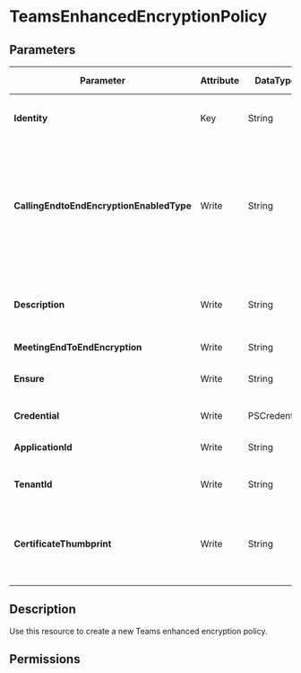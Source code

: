 ﻿# TeamsEnhancedEncryptionPolicy

## Parameters

| Parameter | Attribute | DataType | Description | Allowed Values |
| --- | --- | --- | --- | --- |
| **Identity** | Key | String | Unique identifier assigned to the Teams enhanced encryption policy. | |
| **CallingEndtoEndEncryptionEnabledType** | Write | String | Determines whether End-to-end encrypted calling is available for the user in Teams. Set this to DisabledUserOverride to allow user to turn on End-to-end encrypted calls. Set this to Disabled to prohibit. | |
| **Description** | Write | String | Enables administrators to provide explanatory text to accompany a Teams enhanced encryption policy. | |
| **MeetingEndToEndEncryption** | Write | String | N/A | |
| **Ensure** | Write | String | Present ensures the instance exists, absent ensures it is removed. | `Present`, `Absent` |
| **Credential** | Write | PSCredential | Credentials of the workload's Admin | |
| **ApplicationId** | Write | String | Id of the Azure Active Directory application to authenticate with. | |
| **TenantId** | Write | String | Id of the Azure Active Directory tenant used for authentication. | |
| **CertificateThumbprint** | Write | String | Thumbprint of the Azure Active Directory application's authentication certificate to use for authentication. | |


## Description

Use this resource to create a new Teams enhanced encryption policy.

## Permissions


